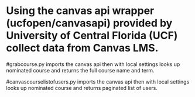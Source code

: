 # Using the canvas api wrapper (ucfopen/canvasapi) provided by University of Central Florida (UCF) collect data from Canvas LMS.
#grabcourse.py imports the canvas api then with local settings looks up nominated course and returns the full course name and term.

#canvascourselistofusers.py imports the canvas api then with local settings looks up nominated course and returns paginated list of users.
